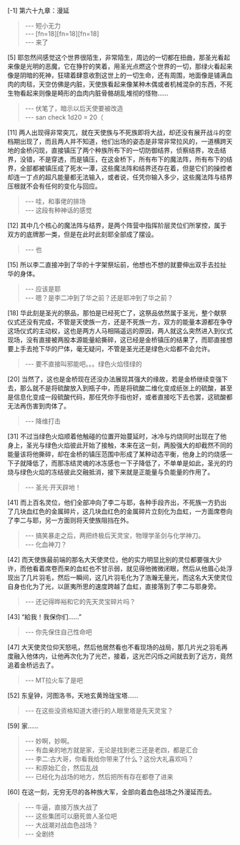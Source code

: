 
[-1] 第六十九章：漫延
>--- 短小无力<br>
>--- [fn=18][fn=18][fn=18]<br>
>--- 来了<br>

[5] 耶忽然间感觉这个世界很陌生，非常陌生，周边的一切都在扭曲，那圣光看起来像是光明的恶魔，它在狰狞的笑着，用圣光点燃这个世界的一切，那绿火看起来像是阴暗的死神，狂啸着肆意收割这世上的一切生命，还有周围，地面像是铺满血肉的肉毯，天空仿佛是内脏，天使族看起来像某种木偶或者机械混杂的东西，不死生物看起来则像是畸形的血肉内脏骨骼胡乱堆彻的怪物……
>--- 伏笔了，暗示以后天使要被改造<br>
>--- san check 1d20 = 20（<br>

[11] 两人出现得非常突兀，就在天使族与不死族即将大战，却还没有展开战斗的空档期出现了，而且两人并不知道，他们出场的姿态是非常非常拉风的，一道横跨天地的金桥闪现，直接镇压了两个种族所布下的一切防御结界，侦察结界，攻击结界，没错，不是穿透，而是镇压，在这金桥下，所有布下的魔法阵，所有布下的结界，全部都被镇压成了死水一潭，这些魔法阵和结界还存在着，但是它们的操控者却连一丁点的超凡能量都无法输入，或者说，任凭你输入多少，这些魔法阵与结界压根就不会有任何的变化与回应。
>--- 哇，和事佬的排场<br>
>--- 这段有种神话的感觉<br>

[12] 其中几个核心的魔法阵与结界，是两个阵营中指挥阶层灵位们所掌控，属于双方的底牌那一类，但是在此时此刻耶全部成了摆设。
>--- 也<br>

[15] 所以李二直接冲到了华的十字架祭坛前，他想也不想的就要伸出双手去拉扯华的身体。
>--- 应该是耶<br>
>--- 嗯？是李二冲到了华之前？还是耶冲到了华之前？<br>

[18] 华此刻是圣光的祭品，那怕是已经死亡了，这祭品依然属于圣光，整个献祭仪式还没有完成，不管是天使族一方，还是不死族一方，双方的能量本源都在争夺这场仪式的主动权，这也是两方人马相隔遥远的原因，两人就这么突然进入到仪式现场，没有直接被两股本源能量給撕碎，这已经是金桥镇压的结果了，而耶直接想要上手去抢下华的尸体，毫无疑问，不管是圣光还是绿色火焰都不会允许。
>--- 要不直接叫邪能吧。。。绿色火焰怪绿的<br>

[20] 当然了，这也是金桥现在还没办法展现其强大的缘故，若是金桥继续变强下去，那么就不是将硫酸放入到瓶子中，而是将硫酸二维化变成纸张上的硫酸，甚至是信息化变成一段硫酸代码，那任凭你手指也好，或者直接吃下去也罢，这硫酸都无法再伤害到肉体了。
>--- 降维打击<br>

[31] 不过当绿色火焰顺着他触碰的位置开始蔓延时，冰冷与灼烧同时出现在了他身上，圣光与绿色火焰彼此开始了接触，本来在这一刻，两股强大的却截然不同的能量该将他撕碎，却在金桥的镇压范围中形成了某种动态平衡，他身上的灼烧感一下子就降低了，而那冻结灵魂的冰冻感也一下子降低了，不单单是如此，圣光的灼烧与绿色火焰的冻结彼此交融抵消，接下来就是正能量与负能量的作用了。
>--- 圣光·开天辟地！<br>

[41] 而上百名灵位，他们全部冲向了李二与耶，各种手段齐出，不死族一方扔出了几块血红色的金属碎片，这几块血红色的金属碎片立刻化为血虹，一方面席卷向了李二与耶，另一方面则将天使族阻挡在外。
>--- 搞笑暴走之后，两把终极后天灵宝，物理学圣剑与化学神刀。<br>
>--- 化血神刀？<br>

[42] 而天使族最前端的那名大天使灵位，他的实力明显比别的灵位都要强大少许，而他看着席卷而来的血虹也不甘示弱，就见得他微微闭眼，然后从他眉心处浮现出了几片羽毛，然后一瞬间，这几片羽毛化为了浩瀚无量光，而这名大天使灵位自身也化为了光，以匪夷所思的速度跨越了血虹，直接落到了李二与耶身旁。
>--- 还记得晔裕和它的先天灵宝碎片吗？<br>

[43] “給我！我保你们……”
>--- 你先保住自己性命吧<br>

[47] 大天使灵位仰天怒吼，然后他居然看也不看现场的战局，那几片光之羽毛再度融入他体内，让他再次化为了光芒，接着，这光芒闪烁之间就去到了远方，竟然追着金桥远去了。
>--- MT拉火车了是吧<br>

[52] 东皇钟，河图洛书，天地玄黄玲珑宝塔……
>--- 在这些没资格知道大德行的人眼里塔是先天灵宝？<br>

[59] 家……
>--- 妙啊，妙啊。<br>
>--- 有血亲的地方就是家，无论是找到老三还是老四，都是汇合<br>
>--- 李二:古大哥，你看我给你带来了什么？这份大礼喜欢吗？<br>
>--- 和原始汇合，然后乱战<br>
>--- 已经化为战场的地方，然后把所有存在都卷了进来<br>

[60] 在这一刻，无穷无尽的各种族大军，全部向着血色战场之外漫延而去。
>--- 牛逼，直接万族大战了<br>
>--- 这些集团可以磨死兽人圣位吧<br>
>--- 大战潮对战血色战场？<br>
>--- 全剧终<br>
